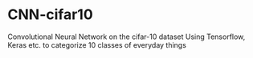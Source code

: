 # CNN-cifar10
Convolutional Neural Network on the cifar-10 dataset
Using Tensorflow, Keras etc. to categorize 10 classes of everyday things
